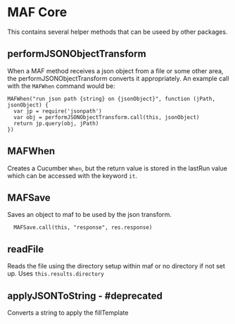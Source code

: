 # MAF Core
This contains several helper methods that can be useed by other packages.

## performJSONObjectTransform
When a MAF method receives a json object from a file or some other area, the performJSONObjectTransform converts it appropriately.  An example call with the `MAFWhen` command would be:
```
MAFWhen("run json path {string} on {jsonObject}", function (jPath, jsonObject) {
  var jp = require('jsonpath')
  var obj = performJSONObjectTransform.call(this, jsonObject)
  return jp.query(obj, jPath)
})
```

## MAFWhen
Creates a Cucumber `When`, but the return value is stored in the lastRun value which can be accessed with the keyword `it`.

## MAFSave
Saves an object to maf to be used by the json transform.
```
  MAFSave.call(this, "response", res.response)
```

## readFile
Reads the file using the directory setup within maf or no directory if not set up.  Uses `this.results.directory`

## applyJSONToString  - #deprecated
Converts a string to apply the fillTemplate 